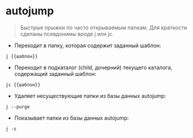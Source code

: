 # autojump

> Быстрые прыжки по часто открываемым папкам.
> Для краткости сделаны псевдонимы вроде j или jc.

- Переходит в папку, которая содержит заданный шаблон:

`j {{шаблон}}`

- Переходит в подкаталог (child, дочерний) текущего каталога, содержащий заданный шаблон:

`jc {{шаблон}}`

- Удаляет несуществующие папки из базы данных autojump:

`j --purge`

- Показывает папки из базы данных autojump:

`j -s`
